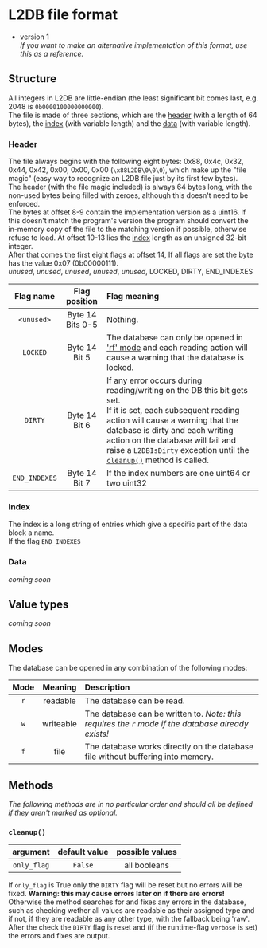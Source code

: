 <!-- Old description:   
The first 64 bytes of the file are reserved for metadata, 8 of which define the value_table's length after the metadata.
The first 8 bytes are _always_ b'\\x88L2DB\\x00\\x00\\x00' or b'\\x88L2020DB'.
Length of value_table defined in 32-bit number (4 bytes) (There should never be the need for a 4GB+ big index listing!).
All indexes are beginning to be counted after that.
For example, with a value_table length of 12, the byte at real index 100 is called
index ((real_index:100)-(metadata_length:const:64)-(value_table_length=12)) = 14.
In the value_table, two 4-byte (32-bit) numbers for each value represent the start and end index of that value
(DB_INDEX_TYPE:1). The names of all values are immediately after their index and null-terminated,
up to 32 usable bytes per name. If the index is immediately followed by a null-byte the index is used as the name.
Alternatively, 8 bytes represent the index and the end is then the byte before the next index or the
file end (DB_INDEX_TYPE:2). A DB_INDEX_TYPE of 0 is invalid and as of now also anything above 2; they will default to 2.
Type declarations occur in the value itself, with ASCII-encoded type name, separated by null from the value.
To get a bstring without type declaration, just begin the value with a null character,
which will be stripped away and the resulting 0-character type declaration will cause the value
to be stored as the raw binary value.
-->

# L2DB file format
- version 1   
*If you want to make an alternative implementation of this format, use this as a reference.*   
  

## Structure
All integers in L2DB are little-endian (the least significant bit comes last, e.g. 2048 is `0b0000100000000000`).    
The file is made of three sections, which are the [header](#header) (with a length of 64 bytes), the 
[index](#index) (with variable length) and the [data](#data) (with variable length). 

### Header
The file always begins with the following eight bytes: 
0x88, 0x4c, 0x32, 0x44, 0x42, 0x00, 0x00, 0x00 (`\x88L2DB\0\0\0`), which make up the "file magic" (easy way to 
recognize an L2DB file just by its first few bytes).   
The header (with the file magic included) is always 64 bytes long, with the non-used bytes being filled with zeroes, 
although this doesn't need to be enforced.   
The bytes at offset 8-9 contain the implementation version as a uint16. 
If this doesn't match the program's version the program should convert the in-memory copy of the file 
to the matching version if possible, otherwise refuse to load.
At offset 10-13 lies the [index](#index) length as an unsigned 32-bit integer.   
After that comes the first eight flags at offset 14, If all flags are set the byte has the value 0x07 (0b00000111).   
*unused*, *unused*, *unused*, *unused*, *unused*, LOCKED, DIRTY, END_INDEXES   

|   Flag name   |    Flag position    | Flag meaning                                                                                                                                                                                                                                                                                                       |   
|:-------------:|:-------------------:|:-------------------------------------------------------------------------------------------------------------------------------------------------------------------------------------------------------------------------------------------------------------------------------------------------------------------|   
|  `<unused>`   | Byte 14<br>Bits 0-5 | Nothing.                                                                                                                                                                                                                                                                                                           |
|   `LOCKED`    |  Byte 14<br>Bit 5   | The database can only be opened in ['rf' mode](#modes) and each reading action will cause a warning that the database is locked.                                                                                                                                                                                   |
|    `DIRTY`    |  Byte 14<br>Bit 6   | If any error occurs during reading/writing on the DB this bit gets set.<br>If it is set, each subsequent reading action will cause a warning that the database is dirty and each writing action on the database will fail and raise a `L2DBIsDirty` exception  until the [`cleanup()`](#cleanup) method is called. |   
| `END_INDEXES` |  Byte 14<br>Bit 7   | If the index numbers are one uint64 or two uint32                                                                                                                                                                                                                                                                  |   

### Index
The index is a long string of entries which give a specific part of the data block a name.   
If the flag `END_INDEXES`

### Data
*coming soon*

## Value types
*coming soon*

## Modes
The database can be opened in any combination of the following modes:

| Mode |  Meaning  | Description                                                                                        |
|:----:|:---------:|:---------------------------------------------------------------------------------------------------|
| `r`  | readable  | The database can be read.                                                                          |
| `w`  | writeable | The database can be written to. *Note: this requires the `r` mode if the database already exists!* |
| `f`  |   file    | The database works directly on the database file without buffering into memory.                    |

## Methods
*The following methods are in no particular order and should all be defined if they aren't marked as optional.*

### `cleanup()`
|  argument   | default value | possible values |
|:-----------:|:-------------:|:---------------:|
| `only_flag` |    `False`    |  all booleans   |
If `only_flag` is True only the `DIRTY` flag will be reset but no errors will be fixed. **Warning: this may cause 
errors later on if there are errors!**   
Otherwise the method searches for and fixes any errors in the database, such as checking wether all values are 
readable as their assigned type and if not, if they are readable as any other type, with the fallback being 'raw'.   
After the check the `DIRTY` flag is reset and (if the runtime-flag `verbose` is set) the errors and fixes are output.   